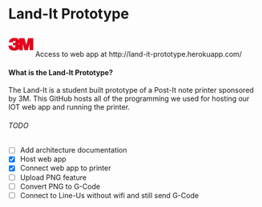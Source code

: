# Land-It Prototype
<img src = "images/3M-logo.jpg" width="50" height="50" />
Access to web app at http://land-it-prototype.herokuapp.com/

#### What is the Land-It Prototype?
The Land-It is a student built prototype of a Post-It note printer sponsored by 3M.
This GitHub hosts all of the programming we used for hosting our IOT web app and running the printer.
###### TODO
- [ ] Add architecture documentation
- [x] Host web app
- [x] Connect web app to printer
- [ ] Upload PNG feature
- [ ] Convert PNG to G-Code
- [ ] Connect to Line-Us without wifi and still send G-Code
